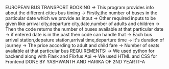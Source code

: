 EUROPEAN BUS TRANSPORT BOOKING
-> This program provides info about the different cities bus timing
-> Firstly,the number of buses in the particular date which we provide as input
-> Other required inputs to be given like arrival city,departure city,date,number of adults and children
-> Then the code returns the number of buses available at that particular date
  -> if entered date is in the past then code can handle that
  -> Each bus arrival station,depature station,arrival time,departure time
  -> it's duration of journey
  -> The price according to adult and child fare
  -> Number of seats available at that particular bus
REQUIREMENTS:
-> We used python for backend along with Flask and Flixfus Api
-> We used HTML and CSS for Frontend
DONE BY YASHWANTH AND HARIKA OF 2ND YEAR IT-A

